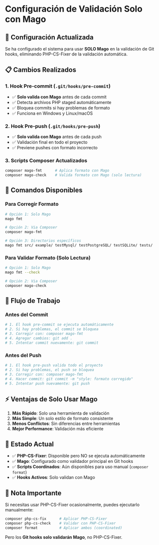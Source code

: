 # Configuración de Validación Solo con Mago

## 🎯 Configuración Actualizada

Se ha configurado el sistema para usar **SOLO Mago** en la validación de Git hooks, eliminando PHP-CS-Fixer de la validación automática.

## 📋 Cambios Realizados

### 1. Hook Pre-commit (`.git/hooks/pre-commit`)
- ✅ **Solo valida con Mago** antes de cada commit
- ✅ Detecta archivos PHP staged automáticamente
- ✅ Bloquea commits si hay problemas de formato
- ✅ Funciona en Windows y Linux/macOS

### 2. Hook Pre-push (`.git/hooks/pre-push`)
- ✅ **Solo valida con Mago** antes de cada push
- ✅ Validación final en todo el proyecto
- ✅ Previene pushes con formato incorrecto

### 3. Scripts Composer Actualizados
```bash
composer mago-fmt      # Aplica formato con Mago
composer mago-check    # Valida formato con Mago (solo lectura)
```

## 🚀 Comandos Disponibles

### Para Corregir Formato
```bash
# Opción 1: Solo Mago
mago fmt

# Opción 2: Via Composer
composer mago-fmt

# Opción 3: Directorios específicos
mago fmt src/ example/ testMysql/ testPostgreSQL/ testSQLite/ tests/
```

### Para Validar Formato (Solo Lectura)
```bash
# Opción 1: Solo Mago
mago fmt --check

# Opción 2: Via Composer
composer mago-check
```

## 🔧 Flujo de Trabajo

### Antes del Commit
```bash
# 1. El hook pre-commit se ejecuta automáticamente
# 2. Si hay problemas, el commit se bloquea
# 3. Corregir con: composer mago-fmt
# 4. Agregar cambios: git add .
# 5. Intentar commit nuevamente: git commit
```

### Antes del Push
```bash
# 1. El hook pre-push valida todo el proyecto
# 2. Si hay problemas, el push se bloquea
# 3. Corregir con: composer mago-fmt
# 4. Hacer commit: git commit -m "style: formato corregido"
# 5. Intentar push nuevamente: git push
```

## ⚡ Ventajas de Solo Usar Mago

1. **Más Rápido**: Solo una herramienta de validación
2. **Más Simple**: Un solo estilo de formato consistente
3. **Menos Conflictos**: Sin diferencias entre herramientas
4. **Mejor Performance**: Validación más eficiente

## 🎯 Estado Actual

- ✅ **PHP-CS-Fixer**: Disponible pero NO se ejecuta automáticamente
- ✅ **Mago**: Configurado como validador principal en Git hooks
- ✅ **Scripts Coordinados**: Aún disponibles para uso manual (`composer format`)
- ✅ **Hooks Activos**: Solo validan con Mago

## 📝 Nota Importante

Si necesitas usar PHP-CS-Fixer ocasionalmente, puedes ejecutarlo manualmente:
```bash
composer php-cs-fix      # Aplicar PHP-CS-Fixer
composer php-cs-check    # Validar con PHP-CS-Fixer
composer format          # Aplicar ambos (coordinated)
```

Pero los **Git hooks solo validarán Mago**, no PHP-CS-Fixer.
